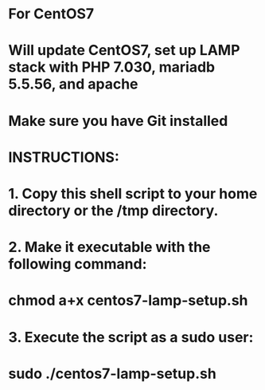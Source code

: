 # For CentOS7
# Will update CentOS7, set up LAMP stack with PHP 7.030, mariadb 5.5.56, and apache
# Make sure you have Git installed
# INSTRUCTIONS:
# 1. Copy this shell script to your home directory or the /tmp directory.
# 2. Make it executable with the following command: 
#      chmod a+x centos7-lamp-setup.sh
# 3. Execute the script as a sudo user:
#      sudo ./centos7-lamp-setup.sh
